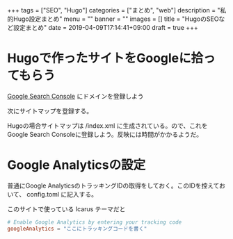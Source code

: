 +++
tags = ["SEO", "Hugo"]
categories = ["まとめ", "web"]
description = "私的Hugo設定まとめ"
menu = ""
banner = ""
images = []
title = "HugoのSEOなど設定まとめ"
date = 2019-04-09T17:14:41+09:00
draft = true
+++

# Hugoで作ったサイトをGoogleに拾ってもらう

[Google Search Console](https://search.google.com/search-console/about) にドメインを登録しよう

次にサイトマップを登録する。

Hugoの場合サイトマップは /index.xml に生成されている。ので、これをGoogle Search Consoleに登録しよう。反映には時間がかかるようだ。

# Google Analyticsの設定
普通にGoogle AnalyticsのトラッキングIDの取得をしておく。このIDを控えておいて、 config.toml に記入する。

このサイトで使っている Icarus テーマだと
```toml
# Enable Google Analytics by entering your tracking code
googleAnalytics = "ここにトラッキングコードを書く"
```

<!--more-->
